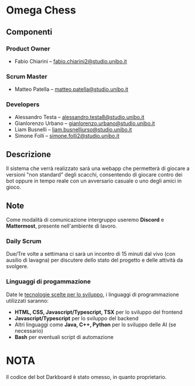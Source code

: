 # Omega Chess

## Componenti
### Product Owner
- Fabio Chiarini – fabio.chiarini2@studio.unibo.it 
### Scrum Master
- Matteo Patella – matteo.patella@studio.unibo.it
### Developers
- Alessandro Testa – alessandro.testa8@studio.unibo.it 
- Gianlorenzo Urbano – gianlorenzo.urbano@studio.unibo.it
- Liam Busnelli – liam.busnelliurso@studio.unibo.it
- Simone Folli – simone.folli2@studio.unibo.it
## Descrizione
Il sistema che verrà realizzato sarà una webapp che permetterà di giocare a versioni "non standard" degli scacchi, consentendo di giocare contro dei bot oppure in tempo reale con un avversario casuale o uno degli amici in gioco.
## Note

Come modalità di comunicazione intergruppo useremo **Discord** e **Mattermost**, presente nell'ambiente di lavoro.

### Daily Scrum

Due/Tre volte a settimana ci sarà un incontro di 15 minuti dal vivo (con ausilio di lavagna) per discutere dello stato del progetto e delle attività da svolgere.

### Linguaggi di progammazione

Date le [tecnologie scelte per lo sviluppo](./doc/arch/Architecture.md), i linguaggi di programmazione utilizzati saranno:

- **HTML, CSS, Javascript/Typescript, TSX** per lo sviluppo del frontend
- **Javascript/Typescript** per lo sviluppo del backend
- Altri linguaggi come **Java, C++, Python** per lo sviluppo delle AI (se necessario)
- **Bash** per eventuali script di automazione

# NOTA

Il codice del bot Darkboard è stato omesso, in quanto proprietario.
